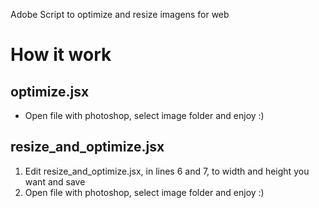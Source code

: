 Adobe Script to optimize and resize imagens for web

# How it work

## optimize.jsx
- Open file with photoshop, select image folder and enjoy :)

## resize_and_optimize.jsx
1. Edit resize_and_optimize.jsx, in lines 6 and 7, to width and height you want and save
2. Open file with photoshop, select image folder and enjoy :)
